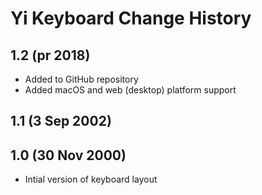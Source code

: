 Yi Keyboard Change History
=======================

1.2 (pr 2018)
-----------------
* Added to GitHub repository
* Added macOS and web (desktop) platform support

1.1 (3 Sep 2002)
-----------------

1.0 (30 Nov 2000)
-----------------
* Intial version of keyboard layout
